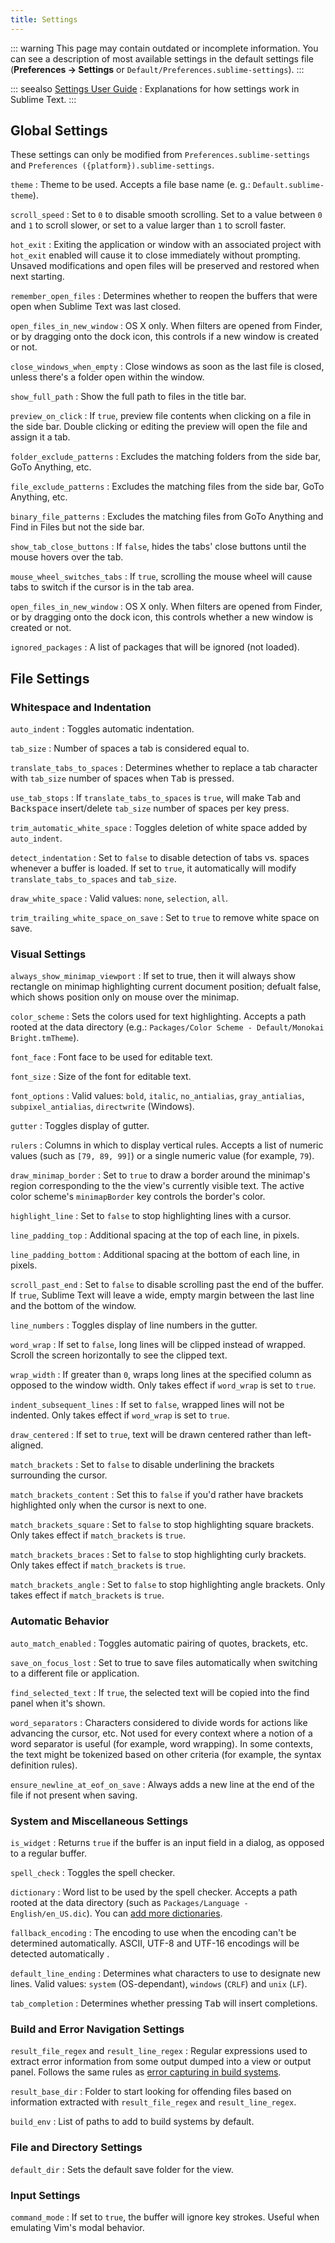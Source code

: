 ```yaml
---
title: Settings
---
```


::: warning
This page may contain outdated or incomplete information.
You can see a description of most available settings in the
default settings file (**Preferences → Settings** or
`Default/Preferences.sublime-settings`).
:::

::: seealso
[Settings User Guide](/guide/customization/settings.md)
: Explanations for how settings work in Sublime Text.
:::


## Global Settings

These settings can only be modified from `Preferences.sublime-settings`
and `Preferences ({platform}).sublime-settings`.

<!-- TODO obviously, some settings are missing here ... but do we really need to
- include all the settings with a brief description? That's what the comments
- in the default settings are for, actually. -->

`theme`
: Theme to be used. Accepts a file base name
 (e. g.: `Default.sublime-theme`).

`scroll_speed`
: Set to `0` to disable smooth scrolling. Set to a value between `0` and
  `1` to scroll slower, or set to a value larger than `1` to scroll faster.

`hot_exit`
: Exiting the application or window with an associated project with
  `hot_exit` enabled will cause it to close immediately without prompting.
  Unsaved modifications and open files will be preserved and restored when next
  starting.

`remember_open_files`
: Determines whether to reopen the buffers that were open when Sublime Text was
  last closed.

`open_files_in_new_window`
: OS X only. When filters are opened from Finder, or by dragging onto the
  dock icon, this controls if a new window is created or not.

`close_windows_when_empty`
: Close windows as soon as the last file is closed, unless there's a folder
  open within the window.

`show_full_path`
: Show the full path to files in the title bar.

`preview_on_click`
: If `true`, preview file contents when clicking on a file in the side bar.
  Double clicking or editing the preview will open the file and assign it a
  tab.

`folder_exclude_patterns`
: Excludes the matching folders from the side bar, GoTo Anything, etc.

`file_exclude_patterns`
: Excludes the matching files from the side bar, GoTo Anything, etc.

`binary_file_patterns`
: Excludes the matching files from GoTo Anything and Find in Files but not the
  side bar.

`show_tab_close_buttons`
: If `false`, hides the tabs' close buttons until the mouse hovers over
     the tab.

`mouse_wheel_switches_tabs`
: If `true`, scrolling the mouse wheel will cause tabs to switch if the
  cursor is in the tab area.

`open_files_in_new_window`
: OS X only. When filters are opened from Finder, or by dragging onto the
  dock icon, this controls whether a new window is created or not.

`ignored_packages`
: A list of packages that will be ignored (not loaded).

  <!-- Cause upper text to become a paragraph and fix a spacing bug. -->

## File Settings

### Whitespace and Indentation


`auto_indent`
: Toggles automatic indentation.

`tab_size`
: Number of spaces a tab is considered equal to.

`translate_tabs_to_spaces`
: Determines whether to replace a tab character with `tab_size` number of
  spaces when <kbd>Tab</kbd> is pressed.

`use_tab_stops`
: If `translate_tabs_to_spaces` is `true`, will make <kbd>Tab</kbd> and
  <kbd>Backspace</kbd> insert/delete `tab_size` number of spaces per key press.

`trim_automatic_white_space`
: Toggles deletion of white space added by `auto_indent`.

`detect_indentation`
: Set to `false` to disable detection of tabs vs. spaces whenever a buffer
  is loaded. If set to `true`, it automatically will modify
  `translate_tabs_to_spaces` and `tab_size`.

`draw_white_space`
: Valid values: `none`, `selection`, `all`.

`trim_trailing_white_space_on_save`
: Set to `true` to remove white space on save.


  <!-- Cause upper text to become a paragraph and fix a spacing bug. -->

### Visual Settings
`always_show_minimap_viewport`
: If set to true, then it will always show rectangle on minimap highlighting 
  current document position; defualt false,
  which shows position only on mouse over the minimap.

`color_scheme`
: Sets the colors used for text highlighting. Accepts a path rooted at the
  data directory (e.g.: `Packages/Color Scheme - Default/Monokai Bright.tmTheme`).

`font_face`
: Font face to be used for editable text.

`font_size`
: Size of the font for editable text.

`font_options`
: Valid values: `bold`, `italic`, `no_antialias`, `gray_antialias`,
  `subpixel_antialias`, `directwrite` (Windows).

`gutter`
: Toggles display of gutter.

`rulers`
: Columns in which to display vertical rules. Accepts a list of numeric values
  (such as `[79, 89, 99]`) or a single numeric value (for example, `79`).

`draw_minimap_border`
: Set to `true` to draw a border around the minimap's region corresponding
  to the the view's currently visible text. The active color scheme's
  `minimapBorder` key controls the border's color.

`highlight_line`
: Set to `false` to stop highlighting lines with a cursor.

`line_padding_top`
: Additional spacing at the top of each line, in pixels.

`line_padding_bottom`
: Additional spacing at the bottom of each line, in pixels.

`scroll_past_end`
: Set to `false` to disable scrolling past the end of the buffer. If `true`,
  Sublime Text will leave a wide, empty margin between the last line and the
  bottom of the window.

`line_numbers`
: Toggles display of line numbers in the gutter.

`word_wrap`
: If set to `false`, long lines will be clipped instead of wrapped. Scroll
  the screen horizontally to see the clipped text.

`wrap_width`
: If greater than `0`, wraps long lines at the specified column as opposed
  to the window width. Only takes effect if `word_wrap` is set to `true`.

`indent_subsequent_lines`
: If set to `false`, wrapped lines will not be indented. Only takes effect
  if `word_wrap` is set to `true`.

`draw_centered`
: If set to `true`, text will be drawn centered rather than left-aligned.

`match_brackets`
: Set to `false` to disable underlining the brackets surrounding the cursor.

`match_brackets_content`
: Set this to `false` if you'd rather have brackets highlighted only when the
  cursor is next to one.

`match_brackets_square`
: Set to `false` to stop highlighting square brackets. Only takes effect if
  `match_brackets` is `true`.

`match_brackets_braces`
: Set to `false` to stop highlighting curly brackets. Only takes effect if
  `match_brackets` is `true`.

`match_brackets_angle`
: Set to `false` to stop highlighting angle brackets. Only takes effect if
 `match_brackets` is `true`.

  <!-- Cause upper text to become a paragraph and fix a spacing bug. -->


### Automatic Behavior

`auto_match_enabled`
: Toggles automatic pairing of quotes, brackets, etc.

`save_on_focus_lost`
: Set to true to save files automatically when switching to a different file
  or application.

`find_selected_text`
: If `true`, the selected text will be copied into the find panel when it's
  shown.

`word_separators`
: Characters considered to divide words for actions like advancing the cursor,
etc. Not used for every context where a notion of a word separator is
useful (for example, word wrapping). In some contexts, the text might be
tokenized based on other criteria (for example, the syntax definition rules).

`ensure_newline_at_eof_on_save`
: Always adds a new line at the end of the file if not present when saving.

  <!-- Cause upper text to become a paragraph and fix a spacing bug. -->

### System and Miscellaneous Settings

`is_widget`
: Returns `true` if the buffer is an input field in a dialog, as opposed to
  a regular buffer.

`spell_check`
: Toggles the spell checker.

`dictionary`
: Word list to be used by the spell checker. Accepts a path rooted at the
  data directory (such as `Packages/Language - English/en_US.dic`). You can
  [add more dictionaries][].

`fallback_encoding`
: The encoding to use when the encoding can't be determined automatically.
  ASCII, UTF-8 and UTF-16 encodings will be detected automatically .

`default_line_ending`
: Determines what characters to use to designate new lines. Valid values:
  `system` (OS-dependant), `windows` (`CRLF`) and `unix` (`LF`).

`tab_completion`
: Determines whether pressing <kbd>Tab</kbd> will insert completions.

  <!-- Cause upper text to become a paragraph and fix a spacing bug. -->

[add more dictionaries]: https://extensions.services.openoffice.org/en/dictionaries

### Build and Error Navigation Settings

`result_file_regex` and `result_line_regex`
: Regular expressions used to extract error information from some output dumped
  into a view or output panel. Follows the same rules 
  as [error capturing in build systems][exec-args].

`result_base_dir`
: Folder to start looking for offending files based on information
  extracted with `result_file_regex` and `result_line_regex`.

`build_env`
: List of paths to add to build systems by default.

  <!-- Cause upper text to become a paragraph and fix a spacing bug. -->

[exec-args]: https://www.sublimetext.com/docs/3/build_systems.html#exec_option-cmd

### File and Directory Settings

`default_dir`
: Sets the default save folder for the view.

  <!-- Cause upper text to become a paragraph and fix a spacing bug. -->


### Input Settings

`command_mode`
: If set to `true`, the buffer will ignore key strokes. Useful when emulating
  Vim's modal behavior.

  <!-- Cause upper text to become a paragraph and fix a spacing bug. -->

